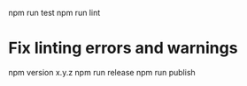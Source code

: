 npm run test
npm run lint
# Fix linting errors and warnings
npm version x.y.z
npm run release
npm run publish
